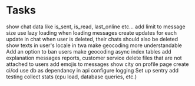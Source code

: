 # Tasks

show chat data like is_sent, is_read, last_online etc...
add limit to message size
use lazy loading when loading messages
create updates for each update in chat
when user is deleted, their chats should also be deleted
show texts in user's locale in twa
make geocoding more understandable
Add an option to ban users
make geocoding async
index tables
add explanation messages
reports, customer service
delete files that are not attached to users
add emojis to messages
show city on profile page
create ci/cd
use db as dependancy in api
configure logging
Set up sentry
add testing
collect stats (cpu load, database queries, etc.)

